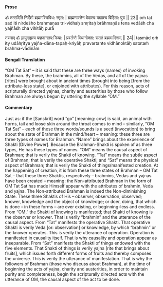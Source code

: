 #### Prose 

ॐ तत्सदिति निर्देशो ब्रह्मणस्त्रिविध: स्मृत: |
ब्राह्मणास्तेन वेदाश्च यज्ञाश्च विहिता: पुरा || 23||
oṁ tat sad iti nirdeśho brahmaṇas tri-vidhaḥ smṛitaḥ
brāhmaṇās tena vedāśh cha yajñāśh cha vihitāḥ purā

तस्माद् ॐ इत्युदाहृत्य यज्ञदानतप:क्रिया: |
प्रवर्तन्ते विधानोक्ता: सततं ब्रह्मवादिनाम् || 24||
tasmād oṁ ity udāhṛitya yajña-dāna-tapaḥ-kriyāḥ
pravartante vidhānoktāḥ satataṁ brahma-vādinām

 #### Bengali Translation 

“OM Tat Sat” – it is said that these are three ways (names) of invoking Brahman. By these, the brahmins, all of the Vedas, and all of the yajnas [rites] were brought about in ancient times (brought into being [from the attribute-less state], or enjoined with attributes). For this reason, acts of scripturally directed yajnas, charity and austerities by those who follow Brahman are always begun by uttering the syllable “OM.” 

 #### Commentary 

Just as: if the [Sanskrit] word “go” [meaning: cow] is said, an animal with horns, tail and loose skin around the throat comes to mind – similarly, “OM Tat Sat” – each of these three words/sounds is a seed (invocation) to bring about the state of Brahman in the mind/heart – meaning: these three are three types of names for Brahman. “Name” brings about the experience of Shakti [Divine Power]. Because the Brahman-Shakti is spoken of as three types, He has these types of names. “OM” means the causal aspect of Brahman; that is verily the Shakti of knowing. “Tat” means the subtle aspect of Brahman; that is verily the operative Shakti; and “Sat” means the physical aspect of Brahman; that is verily the Shakti of things/manifested creation. At the happening of creation, it is from these three states of Brahman – OM Tat Sat – that these three Shaktis, respectively – brahmins, Vedas and yajnas have been created – meaning: the Non-attributed Brahman in the form of OM Tat Sat has made Himself appear with the attributes of brahmin, Veda and yajna. The Non-attributed Brahman is indeed the Non-diminishing State. These three Shaktis of His – observer, observation, observed; knower, knowledge and the object of knowledge; or doer, doing, that which is done – in these forms – are ever existing, or beginning-less and endless. From “OM,” the Shakti of knowing is manifested; that Shakti of knowing is the observer or knower. That is verily “brahmin” and the utterance of the causal aspect. From “Tat” manifests the operative Shakti. That operative Shakti is verily Veda [or: observation] or knowledge, by which “brahmin” or the knower operates. This is verily the utterance of operation. Operation is manifested in causality itself. That is why causality and operation appear as inseparable. From “Sat” manifests the Shakti of things endowed with the five elements. That Shakti of things is verily yajna [rite that brings about fruits], which issues forth different forms of fruits and thereby composes the universe. This is verily the utterance of manifestation. That is why the followers of Brahman (those who discuss about Brahman), at the time of beginning the acts of yajna, charity and austerities, in order to maintain purity and completeness, begin the scripturally directed acts with the utterance of OM, the causal aspect of the act to be done.